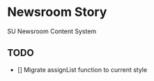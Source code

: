 # Newsroom Story

SU Newsroom Content System

## TODO

- [] Migrate assignList function to current style
